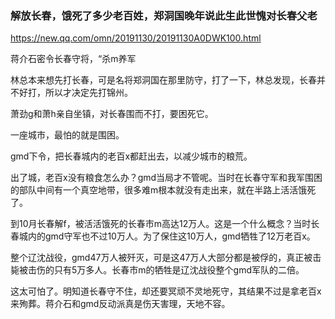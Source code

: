 ### 解放长春，饿死了多少老百姓，郑洞国晚年说此生此世愧对长春父老
https://new.qq.com/omn/20191130/20191130A0DWK100.html

蒋介石密令长春守将，“杀m养军

林总本来想先打长春，可是名将郑洞国在那里防守，打了一下，林总发现，长春并不好打，所以才决定先打锦州。

萧劲g和萧h亲自坐镇，对长春围而不打，要困死它。

一座城市，最怕的就是围困。

gmd下令，把长春城内的老百x都赶出去，以减少城市的粮荒。

出了城，老百x没有粮食怎么办？gmd当局才不管呢。当时在长春守军和我军围困的部队中间有一个真空地带，很多难m根本就没有走出来，就在半路上活活饿死了。

到10月长春解f，被活活饿死的长春市m高达12万人。这是一个什么概念？当时长春城内的gmd守军也不过10万人。为了保住这10万人，gmd牺牲了12万老百x。

整个辽沈战役，gmd47万人被歼灭，可是这47万人大部分都是被俘的，真正被击毙被击伤的只有5万多人。长春市m的牺牲是辽沈战役整个gmd军队的二倍。

这太可怕了。明知道长春守不住，却还要冥顽不灵地死守，其结果不过是拿老百x来殉葬。蒋介石和gmd反动派真是伤天害理，天地不容。

